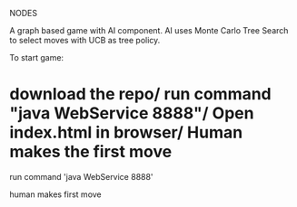 NODES

A graph based game with AI component. AI uses Monte Carlo Tree Search to select moves with UCB as tree policy. 

To start game: 

download the repo/ run command "java WebService 8888"/ Open index.html in browser/ Human makes the first move
=======
run command 'java WebService 8888'

human makes first move



